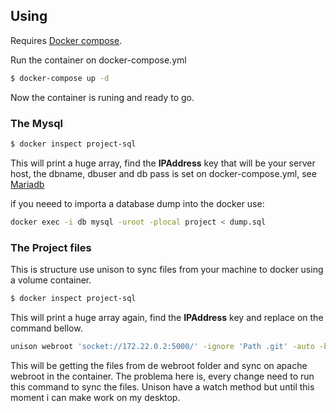 ## Using

Requires [Docker compose](https://github.com/docker/compose).

Run the container on docker-compose.yml

```sh
$ docker-compose up -d
```

Now the container is runing and ready to go.

### The Mysql
```sh
$ docker inspect project-sql
```
This will print a huge array, find the **IPAddress** key that will be your server host, the dbname, dbuser and db pass is set on docker-compose.yml, see [Mariadb](https://hub.docker.com/_/mariadb/)

if you neeed to importa a database dump into the docker use:
```sh
docker exec -i db mysql -uroot -plocal project < dump.sql
```

### The Project files
This is structure use unison to sync files from your machine to docker using a volume container.

```sh
$ docker inspect project-sql
```
This will print a huge array again, find the **IPAddress** key and replace on the command bellow.

```sh
unison webroot 'socket://172.22.0.2:5000/' -ignore 'Path .git' -auto -batch
```
This will be getting the files from de webroot folder and sync on apache webroot in the container. The problema here is, every change need to run this command to sync the files. Unison have a watch method but until this moment i can make work on my desktop.